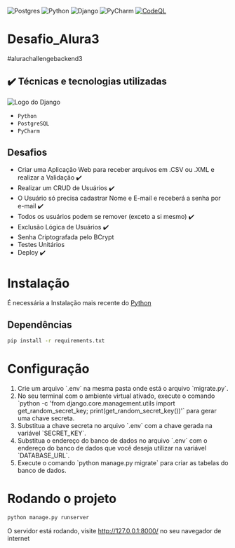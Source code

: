 ![Postgres](https://img.shields.io/badge/postgres-%23316192.svg?style=for-the-badge&logo=postgresql&logoColor=white)
![Python](https://img.shields.io/badge/python-3670A0?style=for-the-badge&logo=python&logoColor=ffdd54)
![Django](https://img.shields.io/badge/Django-092E20?style=for-the-badge&logo=django&logoColor=white)
![PyCharm](https://img.shields.io/badge/PyCharm-000000.svg?&style=for-the-badge&logo=PyCharm&logoColor=white)
[![CodeQL](https://github.com/Marrowsed/Desafio_Alura3/actions/workflows/codeql.yml/badge.svg)](https://github.com/Marrowsed/Desafio_Alura3/actions/workflows/codeql.yml)
# Desafio_Alura3
#alurachallengebackend3

## ✔️ Técnicas e tecnologias utilizadas

<img src="https://upload.wikimedia.org/wikipedia/commons/thumb/7/75/Django_logo.svg/2560px-Django_logo.svg.png" alt="Logo do Django">

- ``Python``
- ``PostgreSQL``
- ``PyCharm``

## Desafios
- Criar uma Aplicação Web para receber arquivos em .CSV ou .XML e realizar a Validação ✔️
- Realizar um CRUD de Usuários ✔️
- O Usuário só precisa cadastrar Nome e E-mail e receberá a senha por e-mail ✔️
- Todos os usuários podem se remover (exceto a si mesmo) ✔️
- Exclusão Lógica de Usuários ✔️
- Senha Criptografada pelo BCrypt
- Testes Unitários
- Deploy ✔️

<h1> Instalação </h1>
É necessária a Instalação mais recente do <a href="https://www.python.org/downloads/" target="_blank">Python</a>

<h2> Dependências</h2>

````sh
pip install -r requirements.txt
````

<h1> Configuração </h1>
<ol>
  <li> Crie um arquivo `.env` na mesma pasta onde está o arquivo `migrate.py`.</li>
  <li>No seu terminal com o ambiente virtual ativado, execute o comando `python -c 'from django.core.management.utils import get_random_secret_key; print(get_random_secret_key())'` para gerar uma chave secreta.</li>
  <li>Substitua a chave secreta no arquivo `.env` com a chave gerada na variável `SECRET_KEY`.</li>
  <li>Substitua o endereço do banco de dados no arquivo `.env` com o endereço do banco de dados que você deseja utilizar na variável `DATABASE_URL`.</li>
  <li>Execute o comando `python manage.py migrate` para criar as tabelas do banco de dados.</li>
</ol>

<h1>Rodando o projeto</h1>

```sh
python manage.py runserver
```

O servidor está rodando, visite http://127.0.0.1:8000/ no seu navegador de internet

